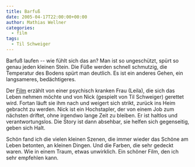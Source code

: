 ```yaml
---
title: Barfuß
date: 2005-04-17T22:00:00+00:00
author: Mathias Wellner
categories:
  - film
tags:
  - Til Schweiger
---
```

Barfuß laufen -- wie fühlt sich das an? Man ist so ungeschützt, spürt so genau jeden kleinen Stein. Die Füße werden schnell schmutzig, die Temperatur des Bodens spürt man deutlich. Es ist ein anderes Gehen, ein langsameres, bedächtigeres.

Der [Film](https://de.wikipedia.org/wiki/Barfuss_%28Film%29) erzählt von einer psychisch kranken Frau (Leila), die sich das Leben nehmen möchte und von Nick (gespielt von Til Schweiger) gerettet wird. Fortan läuft sie ihm nach und weigert sich strikt, zurück ins Heim gebracht zu werden. Nick ist ein Hochstapler, der von einem Job zum nächsten driftet, ohne irgendwo lange Zeit zu bleiben. Er ist haltlos und verantwortungslos. Die Story ist dann absehbar, sie helfen sich gegenseitig, geben sich Halt.

Schön fand ich die vielen kleinen Szenen, die immer wieder das Schöne am Leben betonten, an kleinen Dingen. Und die Farben, die sehr gedeckt waren. Wie in einem Traum, etwas unwirklich. Ein schöner Film, den ich sehr empfehlen kann.
